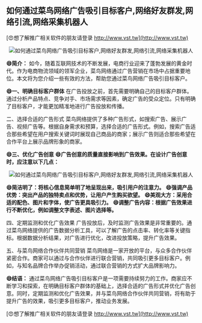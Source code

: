 ## **如何通过菜鸟网络广告吸引目标客户,网络好友群发,网络引流,网络采集机器人**

[😍想了解推广相关软件的朋友请登录 http://www.vst.tw](http://www.vst.tw)

 <center><img src="https://vst.tw/MP4/tuiguang/png/7.png" alt="如何通过菜鸟网络广告吸引目标客户,网络好友群发,网络引流,网络采集机器人"></center>

**😄简介：**
如今，随着互联网技术的不断发展，电商行业迎来了蓬勃发展的黄金时代。作为电商物流领域的领军企业，菜鸟网络通过广告营销在市场中占据重要地位。本文将为您介绍一些有效的方法，帮助您通过菜鸟网络广告吸引目标客户。

**😄一、明确目标客户群体**
在广告投放之前，首先需要明确自己的目标客户群体。通过分析产品特点、竞争对手、市场需求等因素，确定广告的受众定位。只有明确了目标客户，才能更加精准地进行广告投放和传播。

二、选择合适的广告形式
菜鸟网络提供了多种广告形式，如搜索广告、展示广告、视频广告等。根据自身需求和预算，选择合适的广告形式。例如，搜索广告适合那些希望在用户搜索关键词时展现自己商品的商家；展示广告则适合那些希望在合作平台上展示品牌形象的商家。

**😄三、优化广告创意**
**😄广告创意的质量直接影响到广告效果。在设计广告创意时，应注意以下几点：**

 <center><img src="https://vst.tw/MP4/tuiguang/png/4.png" alt="如何通过菜鸟网络广告吸引目标客户,网络好友群发,网络引流,网络采集机器人"></center>

**😄简洁明了：将核心信息简单明了地呈现出来，吸引用户的注意力。**
**😄强调产品优势：突出产品的独特卖点和优势，让用户产生购买欲望。**
**😄美观大方：采用合适的配色、图片和字体，使广告更具吸引力。**
**😄调整广告内容：根据广告效果进行不断优化，例如调整文字表述、图片选择等。**

四、定期监测和优化广告效果
广告投放后，及时监测广告效果是非常重要的。通过菜鸟网络提供的广告数据分析工具，可以了解广告的点击率、转化率等关键指标。根据数据分析结果，对广告进行优化，改进投放策略，提升广告效果。

五、与菜鸟网络合作伙伴共同营销
菜鸟网络是一家开放的平台，与众多合作伙伴紧密合作。商家可以通过与合作伙伴进行联合营销，共同吸引更多目标客户。例如，与知名品牌合作举办促销活动，通过联合营销的方式扩大品牌影响力。

**😄结语：**
通过菜鸟网络广告吸引目标客户是一项需要持续努力的工作。商家应不断学习和探索，在明确目标客户群体的基础上，选择合适的广告形式并优化广告创意。同时，定期监测和优化广告效果，并与菜鸟网络合作伙伴共同营销，将有助于提升广告的效果，吸引更多目标客户，推动业务发展。

[😍想了解推广相关软件的朋友请登录 http://www.vst.tw](http://www.vst.tw)



